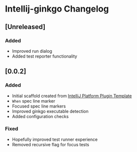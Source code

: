 <!-- Keep a Changelog guide -> https://keepachangelog.com -->

# Intellij-ginkgo Changelog

## [Unreleased]
### Added 
- Improved run dialog
- Added test reporter functionality

## [0.0.2]
### Added
- Initial scaffold created from [IntelliJ Platform Plugin Template](https://github.com/JetBrains/intellij-platform-plugin-template)
- `When` spec line marker
- Focused spec line markers
- Improved ginkgo executable detection
- Added configuration checks

### Fixed
- Hopefully improved test runner experience
- Removed recursive flag for focus tests
